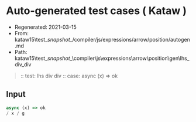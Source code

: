 # Auto-generated test cases ( Kataw )
- Regenerated: 2021-03-15
- From: kataw15\test\__snapshot__/compiler/js/expressions/arrow/position/autogen.md
- Path: kataw15\test\__snapshot__\compiler\js\expressions\arrow\position\gen\lhs_div_div
> :: test: lhs div div
> :: case: async (x) => ok
## Input

`````js
async (x) => ok
/ x / g
`````
